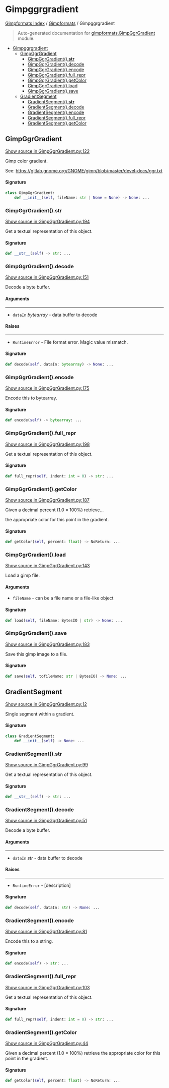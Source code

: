# Gimpggrgradient

[Gimpformats Index](../README.md#gimpformats-index) / [Gimpformats](./index.md#gimpformats) / Gimpggrgradient

> Auto-generated documentation for [gimpformats.GimpGgrGradient](../../../gimpformats/GimpGgrGradient.py) module.

- [Gimpggrgradient](#gimpggrgradient)
  - [GimpGgrGradient](#gimpggrgradient)
    - [GimpGgrGradient().__str__](#gimpggrgradient()__str__)
    - [GimpGgrGradient().decode](#gimpggrgradient()decode)
    - [GimpGgrGradient().encode](#gimpggrgradient()encode)
    - [GimpGgrGradient().full_repr](#gimpggrgradient()full_repr)
    - [GimpGgrGradient().getColor](#gimpggrgradient()getcolor)
    - [GimpGgrGradient().load](#gimpggrgradient()load)
    - [GimpGgrGradient().save](#gimpggrgradient()save)
  - [GradientSegment](#gradientsegment)
    - [GradientSegment().__str__](#gradientsegment()__str__)
    - [GradientSegment().decode](#gradientsegment()decode)
    - [GradientSegment().encode](#gradientsegment()encode)
    - [GradientSegment().full_repr](#gradientsegment()full_repr)
    - [GradientSegment().getColor](#gradientsegment()getcolor)

## GimpGgrGradient

[Show source in GimpGgrGradient.py:122](../../../gimpformats/GimpGgrGradient.py#L122)

Gimp color gradient.

See:
 https://gitlab.gnome.org/GNOME/gimp/blob/master/devel-docs/ggr.txt

#### Signature

```python
class GimpGgrGradient:
    def __init__(self, fileName: str | None = None) -> None: ...
```

### GimpGgrGradient().__str__

[Show source in GimpGgrGradient.py:194](../../../gimpformats/GimpGgrGradient.py#L194)

Get a textual representation of this object.

#### Signature

```python
def __str__(self) -> str: ...
```

### GimpGgrGradient().decode

[Show source in GimpGgrGradient.py:151](../../../gimpformats/GimpGgrGradient.py#L151)

Decode a byte buffer.

#### Arguments

----
 - `dataIn` *bytearray* - data buffer to decode

#### Raises

------
 - `RuntimeError` - File format error.  Magic value mismatch.

#### Signature

```python
def decode(self, dataIn: bytearray) -> None: ...
```

### GimpGgrGradient().encode

[Show source in GimpGgrGradient.py:175](../../../gimpformats/GimpGgrGradient.py#L175)

Encode this to bytearray.

#### Signature

```python
def encode(self) -> bytearray: ...
```

### GimpGgrGradient().full_repr

[Show source in GimpGgrGradient.py:198](../../../gimpformats/GimpGgrGradient.py#L198)

Get a textual representation of this object.

#### Signature

```python
def full_repr(self, indent: int = 0) -> str: ...
```

### GimpGgrGradient().getColor

[Show source in GimpGgrGradient.py:187](../../../gimpformats/GimpGgrGradient.py#L187)

Given a decimal percent (1.0 = 100%) retrieve...

the appropriate color for this point in the gradient.

#### Signature

```python
def getColor(self, percent: float) -> NoReturn: ...
```

### GimpGgrGradient().load

[Show source in GimpGgrGradient.py:143](../../../gimpformats/GimpGgrGradient.py#L143)

Load a gimp file.

#### Arguments

- `fileName` - can be a file name or a file-like object

#### Signature

```python
def load(self, fileName: BytesIO | str) -> None: ...
```

### GimpGgrGradient().save

[Show source in GimpGgrGradient.py:183](../../../gimpformats/GimpGgrGradient.py#L183)

Save this gimp image to a file.

#### Signature

```python
def save(self, tofileName: str | BytesIO) -> None: ...
```



## GradientSegment

[Show source in GimpGgrGradient.py:12](../../../gimpformats/GimpGgrGradient.py#L12)

Single segment within a gradient.

#### Signature

```python
class GradientSegment:
    def __init__(self) -> None: ...
```

### GradientSegment().__str__

[Show source in GimpGgrGradient.py:99](../../../gimpformats/GimpGgrGradient.py#L99)

Get a textual representation of this object.

#### Signature

```python
def __str__(self) -> str: ...
```

### GradientSegment().decode

[Show source in GimpGgrGradient.py:51](../../../gimpformats/GimpGgrGradient.py#L51)

Decode a byte buffer.

#### Arguments

----
 - `dataIn` *str* - data buffer to decode

#### Raises

------
 - `RuntimeError` - [description]

#### Signature

```python
def decode(self, dataIn: str) -> None: ...
```

### GradientSegment().encode

[Show source in GimpGgrGradient.py:81](../../../gimpformats/GimpGgrGradient.py#L81)

Encode this to a string.

#### Signature

```python
def encode(self) -> str: ...
```

### GradientSegment().full_repr

[Show source in GimpGgrGradient.py:103](../../../gimpformats/GimpGgrGradient.py#L103)

Get a textual representation of this object.

#### Signature

```python
def full_repr(self, indent: int = 0) -> str: ...
```

### GradientSegment().getColor

[Show source in GimpGgrGradient.py:44](../../../gimpformats/GimpGgrGradient.py#L44)

Given a decimal percent (1.0 = 100%) retrieve the appropriate color
for this point in the gradient.

#### Signature

```python
def getColor(self, percent: float) -> NoReturn: ...
```